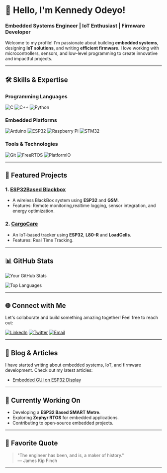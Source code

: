 # 👋 Hello, I'm Kennedy Odeyo!

### Embedded Systems Engineer | IoT Enthusiast | Firmware Developer

Welcome to my profile! I'm passionate about building **embedded systems**, designing **IoT solutions**, and writing **efficient firmware**. I love working with microcontrollers, sensors, and low-level programming to create innovative and impactful projects.

---

## 🛠️ **Skills & Expertise**

### **Programming Languages**
![C](https://img.shields.io/badge/C-00599C?style=for-the-badge&logo=c&logoColor=white)
![C++](https://img.shields.io/badge/C%2B%2B-00599C?style=for-the-badge&logo=c%2B%2B&logoColor=white)
![Python](https://img.shields.io/badge/Python-3776AB?style=for-the-badge&logo=python&logoColor=white)


### **Embedded Platforms**
![Arduino](https://img.shields.io/badge/Arduino-00979D?style=for-the-badge&logo=arduino&logoColor=white)
![ESP32](https://img.shields.io/badge/ESP32-E7352C?style=for-the-badge&logo=espressif&logoColor=white)
![Raspberry Pi](https://img.shields.io/badge/Raspberry%20Pi-A22846?style=for-the-badge&logo=raspberry-pi&logoColor=white)
![STM32](https://img.shields.io/badge/STM32-03234B?style=for-the-badge&logo=stmicroelectronics&logoColor=white)

### **Tools & Technologies**
![Git](https://img.shields.io/badge/Git-F05032?style=for-the-badge&logo=git&logoColor=white)
![FreeRTOS](https://img.shields.io/badge/FreeRTOS-3C3C3C?style=for-the-badge&logo=freertos&logoColor=white)
![PlatformIO](https://img.shields.io/badge/PlatformIO-3C3C3C?style=for-the-badge&logo=platformio&logoColor=white)

---

## 🚀 **Featured Projects**

### 1. **[ESP32Based Blackbox](https://github.com/Kendeyo/ESP32basedBlackbox)**
   - A wireless BlackBox system using **ESP32** and **GSM**.
   - Features: Remote monitoring,realtime logging, sensor integration, and energy optimization.


### 2. **[CargoCare](https://github.com/Kendeyo/CargoCare)**
   - An IoT-based tracker using **ESP32**, **L80-R** and **LoadCells**.
   - Features: Real Time Tracking.

---

## 📊 **GitHub Stats**

![Your GitHub Stats](https://github-readme-stats.vercel.app/api?username=kendeyo&show_icons=true&theme=radical)

![Top Languages](https://github-readme-stats.vercel.app/api/top-langs/?username=kendeyo&layout=compact&theme=radical)

---

## 🌐 **Connect with Me**

Let's collaborate and build something amazing together! Feel free to reach out:

[![LinkedIn](https://img.shields.io/badge/LinkedIn-0077B5?style=for-the-badge&logo=linkedin&logoColor=white)](https://www.linkedin.com/in/kennedy-odeyo-otieno/)
[![Twitter](https://img.shields.io/badge/Twitter-1DA1F2?style=for-the-badge&logo=twitter&logoColor=white)](https://twitter.com/odeyo_kennedy)
[![Email](https://img.shields.io/badge/Email-D14836?style=for-the-badge&logo=gmail&logoColor=white)](mailto:kenodeyo@gmail.com)

---

## 📝 **Blog & Articles**

I have started writing about embedded systems, IoT, and firmware development. Check out my latest articles:

- [Embedded GUI on ESP32 Display](https://www.linkedin.com/posts/kennedy-odeyo-otieno-42772a1b6_guis-activity-7290604526665924608-sc2k?utm_source=share&utm_medium=member_android&rcm=ACoAADJMG98ByYUjN5jjn-GPbZbgdJRJHE_B1zk)


---

## 🔧 **Currently Working On**

- Developing a **ESP32 Based SMART Metre**.
- Exploring **Zephyr RTOS** for embedded applications.
- Contributing to open-source embedded projects.

---

## 📜 **Favorite Quote**

> "The engineer has been, and is, a maker of history."  
> — James Kip Finch

---

